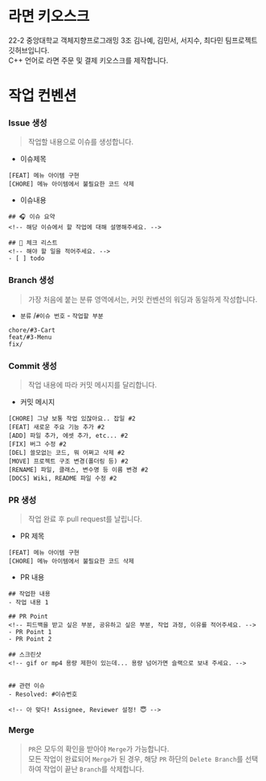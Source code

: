 # 라면 키오스크
22-2 중앙대학교 객체지향프로그래밍 3조 김나예, 김민서, 서지수, 최다민 팀프로젝트 깃허브입니다.
<br/>
C++ 언어로 라면 주문 및 결제 키오스크를 제작합니다.

# 작업 컨벤션
### Issue 생성
> 작업할 내용으로 이슈를 생성합니다.
- 이슈제목
```
[FEAT] 메뉴 아이템 구현
[CHORE] 메뉴 아이템에서 불필요한 코드 삭제
```

- 이슈내용
```
## 🎧 이슈 요약
<!-- 해당 이슈에서 할 작업에 대해 설명해주세요. -->

## 🎹 체크 리스트
<!-- 해야 할 일을 적어주세요. -->
- [ ] todo
```

### Branch 생성
> 가장 처음에 붙는 분류 영역에서는, 커밋 컨벤션의 워딩과 동일하게 작성합니다.
- `분류` /`#이슈 번호` - `작업할 부분`
```
chore/#3-Cart
feat/#3-Menu
fix/
```

### Commit 생성
> 작업 내용에 따라 커밋 메시지를 달리합니다.
- 커밋 메시지
```
[CHORE] 그냥 보통 작업 있잖아요.. 잡일 #2
[FEAT] 새로운 주요 기능 추가 #2
[ADD] 파일 추가, 에셋 추가, etc... #2
[FIX] 버그 수정 #2
[DEL] 쓸모없는 코드, 뭐 어쩌고 삭제 #2
[MOVE] 프로젝트 구조 변경(폴더링 등) #2
[RENAME] 파일, 클래스, 변수명 등 이름 변경 #2
[DOCS] Wiki, README 파일 수정 #2
```

### PR 생성
> 작업 완료 후 pull request를 날립니다. 
- PR 제목
```
[FEAT] 메뉴 아이템 구현 
[CHORE] 메뉴 아이템에서 불필요한 코드 삭제
```

- PR 내용
```
## 작업한 내용
- 작업 내용 1

## PR Point
<!-- 피드백을 받고 싶은 부분, 공유하고 싶은 부분, 작업 과정, 이유를 적어주세요. -->
- PR Point 1
- PR Point 2

## 스크린샷
<!-- gif or mp4 용량 제한이 있는데... 용량 넘어가면 슬랙으로 보내 주세요. -->


## 관련 이슈
- Resolved: #이슈번호

<!-- 아 맞다! Assignee, Reviewer 설정! 😇 -->
```

### Merge
> `PR`은 모두의 확인을 받아야 `Merge`가 가능합니다.
> <br/>
> 모든 작업이 완료되어 `Merge`가 된 경우, 해당 `PR` 하단의 `Delete Branch`를 선택하여 작업이 끝난 `Branch`를 삭제합니다.
